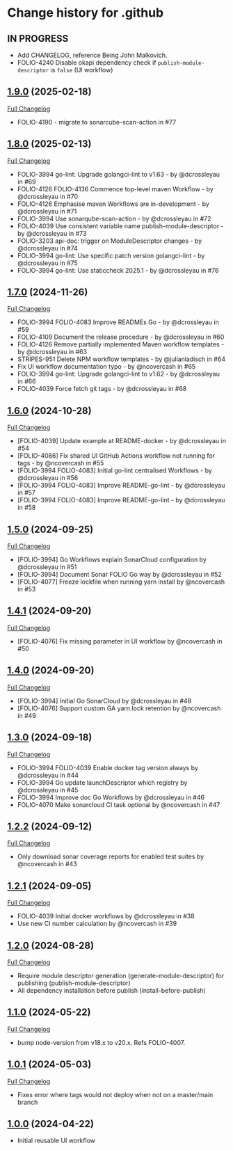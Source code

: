 # Change history for .github

## IN PROGRESS

* Add CHANGELOG, reference Being John Malkovich.
* FOLIO-4240 Disable okapi dependency check if `publish-module-descriptor` is `false` (UI workflow)

## [1.9.0](https://github.com/folio-org/.github/tree/v1.9.0) (2025-02-18)
[Full Changelog](https://github.com/folio-org/.github/compare/v1.8.0...v1.9.0)

* FOLIO-4190 - migrate to sonarcube-scan-action in #77

## [1.8.0](https://github.com/folio-org/.github/tree/v1.8.0) (2025-02-13)
[Full Changelog](https://github.com/folio-org/.github/compare/v1.7.0...v1.8.0)

* FOLIO-3994 go-lint: Upgrade golangci-lint to v1.63 - by @dcrossleyau in #69
* FOLIO-4126 FOLIO-4136 Commence top-level maven Workflow - by @dcrossleyau in #70
* FOLIO-4126 Emphasise maven Workflows are in-development - by @dcrossleyau in #71
* FOLIO-3994 Use sonarqube-scan-action - by @dcrossleyau in #72
* FOLIO-4039 Use consistent variable name publish-module-descriptor - by @dcrossleyau in #73
* FOLIO-3203 api-doc: trigger on ModuleDescriptor changes - by @dcrossleyau in #74
* FOLIO-3994 go-lint: Use specific patch version golangci-lint - by @dcrossleyau in #75
* FOLIO-3994 go-lint: Use staticcheck 2025.1 - by @dcrossleyau in #76

## [1.7.0](https://github.com/folio-org/.github/tree/v1.7.0) (2024-11-26)
[Full Changelog](https://github.com/folio-org/.github/compare/v1.6.0...v1.7.0)

* FOLIO-3994 FOLIO-4083 Improve READMEs Go - by @dcrossleyau in #59
* FOLIO-4109 Document the release procedure - by @dcrossleyau in #60
* FOLIO-4126 Remove partially implemented Maven workflow templates - by @dcrossleyau in #63
* STRIPES-951 Delete NPM workflow templates - by @julianladisch in #64
* Fix UI workflow documentation typo - by @ncovercash in #65
* FOLIO-3994 go-lint: Upgrade golangci-lint to v1.62 - by @dcrossleyau in #66
* FOLIO-4039 Force fetch git tags - by @dcrossleyau in #68

## [1.6.0](https://github.com/folio-org/.github/tree/v1.6.0) (2024-10-28)
[Full Changelog](https://github.com/folio-org/.github/compare/v1.5.0...v1.6.0)

* [FOLIO-4039] Update example at README-docker - by @dcrossleyau in #54
* [FOLIO-4086] Fix shared UI GitHub Actions workflow not running for tags - by @ncovercash in #55
* [FOLIO-3994 FOLIO-4083] Initial go-lint centralised Workflows - by @dcrossleyau in #56
* [FOLIO-3994 FOLIO-4083] Improve README-go-lint - by @dcrossleyau in #57
* [FOLIO-3994 FOLIO-4083] Improve README-go-lint - by @dcrossleyau in #58

## [1.5.0](https://github.com/folio-org/.github/tree/v1.5.0) (2024-09-25)
[Full Changelog](https://github.com/folio-org/.github/compare/v1.4.1...v1.5.0)

* [FOLIO-3994] Go Workflows explain SonarCloud configuration by @dcrossleyau in #51
* [FOLIO-3994] Document Sonar FOLIO Go way by @dcrossleyau in #52
* [FOLIO-4077] Freeze lockfile when running yarn install by @ncovercash in #53

## [1.4.1](https://github.com/folio-org/.github/tree/v1.4.1) (2024-09-20)
[Full Changelog](https://github.com/folio-org/.github/compare/v1.4.0...v1.4.1)

* [FOLIO-4076] Fix missing parameter in UI workflow by @ncovercash in #50

## [1.4.0](https://github.com/folio-org/.github/tree/v1.4.0) (2024-09-20)
[Full Changelog](https://github.com/folio-org/.github/compare/v1.3.0...v1.4.0)

* [FOLIO-3994] Initial Go SonarCloud by @dcrossleyau in #48
* [FOLIO-4076] Support custom GA yarn.lock retention by @ncovercash in #49

## [1.3.0](https://github.com/folio-org/.github/tree/v1.3.0) (2024-09-18)
[Full Changelog](https://github.com/folio-org/.github/compare/v1.2.2...v1.3.0)

* FOLIO-3994 FOLIO-4039 Enable docker tag version always by @dcrossleyau in #44
* FOLIO-3994 Go update launchDescriptor which registry by @dcrossleyau in #45
* FOLIO-3994 Improve doc Go Workflows by @dcrossleyau in #46
* FOLIO-4070 Make sonarcloud CI task optional by @ncovercash in #47

## [1.2.2](https://github.com/folio-org/.github/tree/v1.2.2) (2024-09-12)
[Full Changelog](https://github.com/folio-org/.github/compare/v1.2.1...v1.2.2)

* Only download sonar coverage reports for enabled test suites by @ncovercash in #43

## [1.2.1](https://github.com/folio-org/.github/tree/v1.2.1) (2024-09-05)
[Full Changelog](https://github.com/folio-org/.github/compare/v1.2.0...v1.2.1)

* FOLIO-4039 Initial docker workflows by @dcrossleyau in #38
* Use new CI number calculation by @ncovercash in #39

## [1.2.0](https://github.com/folio-org/.github/tree/v1.2.0) (2024-08-28)
[Full Changelog](https://github.com/folio-org/.github/compare/v1.1.0...v1.2.0)

* Require module descriptor generation (generate-module-descriptor) for publishing (publish-module-descriptor)
* All dependency installation before publish (install-before-publish)

## [1.1.0](https://github.com/folio-org/.github/tree/v1.1.0) (2024-05-22)
[Full Changelog](https://github.com/folio-org/.github/compare/v1.0.1...v1.1.0)

* bump node-version from v18.x to v20.x. Refs FOLIO-4007.

## [1.0.1](https://github.com/folio-org/.github/tree/v1.0.1) (2024-05-03)
[Full Changelog](https://github.com/folio-org/.github/compare/v1.0.0...v1.0.1)

* Fixes error where tags would not deploy when not on a master/main branch

## [1.0.0](https://github.com/folio-org/.github/tree/v1.0.0) (2024-04-22)

* Initial reusable UI workflow
